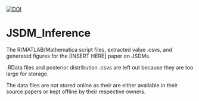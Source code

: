 [![DOI](https://zenodo.org/badge/112129318.svg)](https://zenodo.org/badge/latestdoi/112129318)

# JSDM_Inference

The R/MATLAB/Mathematica script files, extracted value .csvs, and generated figures for the [INSERT HERE] paper on JSDMs.

.RData files and posterior distribution .csvs are left out because they are too large for storage.

The data files are not stored online as their are either available in their source papers or kept offline by their respective owners.
